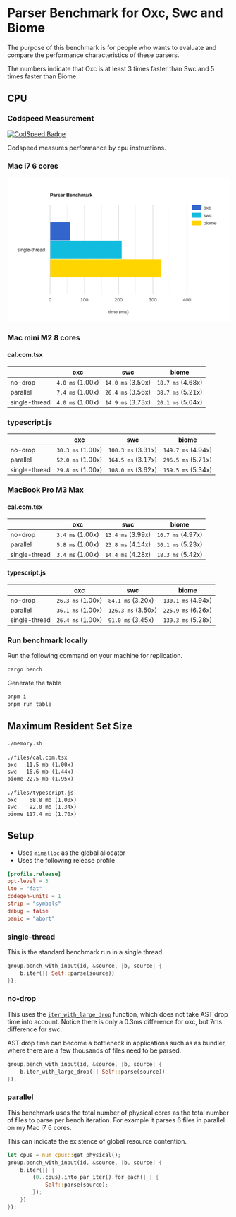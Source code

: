 # Parser Benchmark for Oxc, Swc and Biome

The purpose of this benchmark is for people who wants to evaluate and compare
the performance characteristics of these parsers.

The numbers indicate that Oxc is at least 3 times faster than Swc and 5 times
faster than Biome.

## CPU

### Codspeed Measurement

[![CodSpeed Badge][codspeed-badge]][codspeed-url]

[codspeed-badge]:
	https://img.shields.io/endpoint?url=https://codspeed.io/badge.json
[codspeed-url]:
	https://codspeed.io/oxc-project/bench-javascript-parser-written-in-rust/benchmarks

Codspeed measures performance by cpu instructions.

### Mac i7 6 cores

<img src="./bar-graph.svg">

### Mac mini M2 8 cores

#### cal.com.tsx

|               | oxc              | swc               | biome             |
| ------------- | ---------------- | ----------------- | ----------------- |
| no-drop       | `4.0 ms` (1.00x) | `14.0 ms` (3.50x) | `18.7 ms` (4.68x) |
| parallel      | `7.4 ms` (1.00x) | `26.4 ms` (3.56x) | `38.7 ms` (5.21x) |
| single-thread | `4.0 ms` (1.00x) | `14.9 ms` (3.73x) | `20.1 ms` (5.04x) |

### typescript.js

|               | oxc               | swc                | biome              |
| ------------- | ----------------- | ------------------ | ------------------ |
| no-drop       | `30.3 ms` (1.00x) | `100.3 ms` (3.31x) | `149.7 ms` (4.94x) |
| parallel      | `52.0 ms` (1.00x) | `164.5 ms` (3.17x) | `296.5 ms` (5.71x) |
| single-thread | `29.8 ms` (1.00x) | `108.0 ms` (3.62x) | `159.5 ms` (5.34x) |

### MacBook Pro M3 Max

#### cal.com.tsx

|               | oxc              | swc               | biome             |
| ------------- | ---------------- | ----------------- | ----------------- |
| no-drop       | `3.4 ms` (1.00x) | `13.4 ms` (3.99x) | `16.7 ms` (4.97x) |
| parallel      | `5.8 ms` (1.00x) | `23.8 ms` (4.14x) | `30.1 ms` (5.23x) |
| single-thread | `3.4 ms` (1.00x) | `14.4 ms` (4.28x) | `18.3 ms` (5.42x) |

#### typescript.js

|               | oxc               | swc                | biome              |
| ------------- | ----------------- | ------------------ | ------------------ |
| no-drop       | `26.3 ms` (1.00x) | `84.1 ms` (3.20x)  | `130.1 ms` (4.94x) |
| parallel      | `36.1 ms` (1.00x) | `126.3 ms` (3.50x) | `225.9 ms` (6.26x) |
| single-thread | `26.4 ms` (1.00x) | `91.0 ms` (3.45x)  | `139.3 ms` (5.28x) |

### Run benchmark locally

Run the following command on your machine for replication.

```bash
cargo bench
```

Generate the table

```bash
pnpm i
pnpm run table
```

## Maximum Resident Set Size

```
./memory.sh

./files/cal.com.tsx
oxc   11.5 mb (1.00x)
swc   16.6 mb (1.44x)
biome 22.5 mb (1.95x)

./files/typescript.js
oxc    68.8 mb (1.00x)
swc    92.0 mb (1.34x)
biome 117.4 mb (1.70x)
```

## Setup

-   Uses `mimalloc` as the global allocator
-   Uses the following release profile

```toml
[profile.release]
opt-level = 3
lto = "fat"
codegen-units = 1
strip = "symbols"
debug = false
panic = "abort"
```

### single-thread

This is the standard benchmark run in a single thread.

```rust
group.bench_with_input(id, &source, |b, source| {
    b.iter(|| Self::parse(source))
});
```

### no-drop

This uses the
[`iter_with_large_drop`](https://docs.rs/criterion/0.5.1/criterion/struct.Bencher.html#method.iter_with_large_drop)
function, which does not take AST drop time into account. Notice there is only a
0.3ms difference for oxc, but 7ms difference for swc.

AST drop time can become a bottleneck in applications such as as bundler, where
there are a few thousands of files need to be parsed.

```rust
group.bench_with_input(id, &source, |b, source| {
    b.iter_with_large_drop(|| Self::parse(source))
});
```

### parallel

This benchmark uses the total number of physical cores as the total number of
files to parse per bench iteration. For example it parses 6 files in parallel on
my Mac i7 6 cores.

This can indicate the existence of global resource contention.

```rust
let cpus = num_cpus::get_physical();
group.bench_with_input(id, &source, |b, source| {
    b.iter(|| {
        (0..cpus).into_par_iter().for_each(|_| {
            Self::parse(source);
        });
    })
});
```

